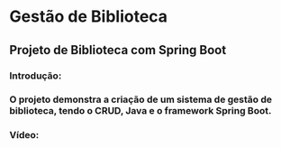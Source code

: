 <h1>Gestão de Biblioteca</h1>

<h2>Projeto de Biblioteca com Spring Boot </h2>

<h3>Introdução: </h3>
<h3>O projeto demonstra a criação de um sistema de gestão de biblioteca, tendo o CRUD,
Java e o framework Spring Boot. </h3>

<h3>Vídeo:</h3>


